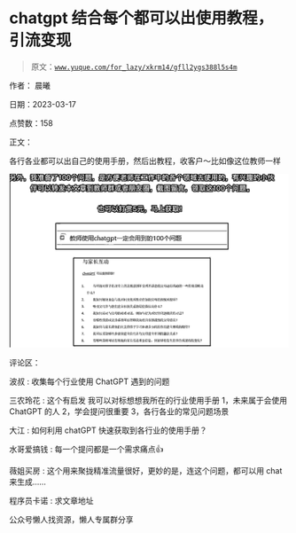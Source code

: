 # chatgpt 结合每个都可以出使用教程，引流变现

> 原文：[`www.yuque.com/for_lazy/xkrm14/gfll2ygs388l5s4m`](https://www.yuque.com/for_lazy/xkrm14/gfll2ygs388l5s4m)

作者： 晨曦

日期：2023-03-17

点赞数：158

正文：

各行各业都可以出自己的使用手册，然后出教程，收客户～比如像这位教师一样

![](img/996199174fed94d2d4d776a88545aade.png)  

评论区：

波叔 : 收集每个行业使用 ChatGPT 遇到的问题

三农玲花 : 这个有启发 我可以对标想想我所在的行业使用手册 1，未来属于会使用 ChatGPT 的人 2，学会提问很重要 3，各行各业的常见问题场景

大江 : 如何利用 chatGPT 快速获取到各行业的使用手册？

水哥爱搞钱 : 每一个提问都是一个需求痛点👍

薇姐买房 : 这个用来聚拢精准流量很好，更妙的是，连这个问题，都可以用 chat 来生成……

程序员卡诺 : 求文章地址

公众号懒人找资源，懒人专属群分享

